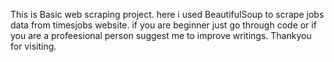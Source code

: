 This is Basic web scraping project. here i used BeautifulSoup to scrape jobs data from timesjobs website.
if you are beginner just go through code or if you are a profeesional person suggest me to improve writings.
Thankyou for visiting.

